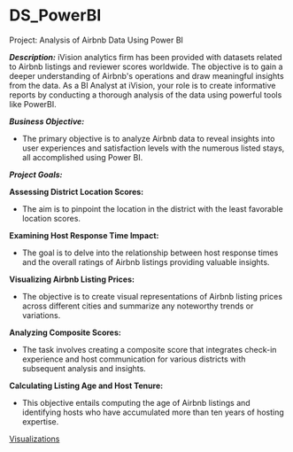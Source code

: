 # DS_PowerBI
Project: Analysis of Airbnb Data Using Power BI

**_Description:_**
iVision analytics firm has been provided with datasets related to Airbnb listings and reviewer scores worldwide. The objective is to gain a deeper understanding of Airbnb's operations and draw meaningful insights from the data. As a BI Analyst at iVision, your role is to create informative reports by conducting a thorough analysis of the data using powerful tools like PowerBI.

**_Business Objective:_**
- The primary objective is to analyze Airbnb data to reveal insights into user experiences and satisfaction levels with the numerous listed stays, all accomplished using Power BI.

**_Project Goals:_**

**Assessing District Location Scores:**
- The aim is to pinpoint the location in the district with the least favorable location scores.
  
**Examining Host Response Time Impact:**
- The goal is to delve into the relationship between host response times and the overall ratings of Airbnb listings providing valuable insights.
  
**Visualizing Airbnb Listing Prices:**
- The objective is to create visual representations of Airbnb listing prices across different cities and summarize any noteworthy trends or variations.

**Analyzing Composite Scores:**
- The task involves creating a composite score that integrates check-in experience and host communication for various districts with subsequent analysis and insights.
  
**Calculating Listing Age and Host Tenure:**
- This objective entails computing the age of Airbnb listings and identifying hosts who have accumulated more than ten years of hosting expertise.

[Visualizations](https://app.powerbi.com/reportEmbed?reportId=e48c2408-d541-45a2-ba07-58331281b08c&autoAuth=true&ctid=b83a511a-e5da-44e1-a5bd-2b03fa460cd2)
